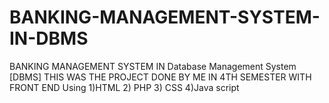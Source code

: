 # BANKING-MANAGEMENT-SYSTEM-IN-DBMS
BANKING MANAGEMENT SYSTEM IN  Database Management System [DBMS] THIS WAS THE PROJECT DONE BY ME IN 4TH SEMESTER WITH FRONT END Using 1)HTML 2) PHP 3) CSS 4)Java script 
